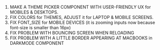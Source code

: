 1. MAKE A THEME PICKER COMPONENT WITH USER-FRIENDLY UX for MOBILES & DESKTOPS.
2. FIX COLORS for THEMES, ADJUST it for LAPTOP & MOBILE SCREENS.
3. FIX FONT_SIZE for MOBILE DEVICES (it is zooming inputs now because font-size is smaller than 16px)
4. FIX PROBLEM WITH BOUNCING SCREEN WHEN RELOADING
5. FIX PROBLEM WITH A LITTLE BORDER APPEARING AT MACBOOKS in DARKMODE COMPONENT